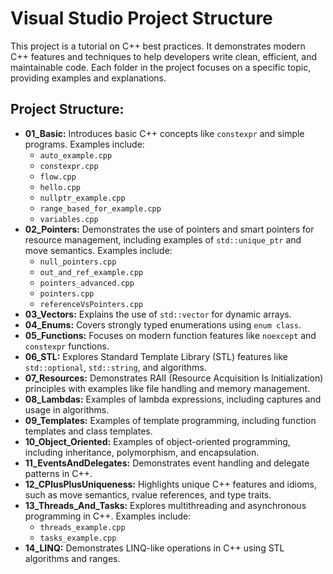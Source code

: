# Visual Studio Project Structure

This project is a tutorial on C++ best practices. It demonstrates modern C++ features and techniques to help developers write clean, efficient, and maintainable code. Each folder in the project focuses on a specific topic, providing examples and explanations.

## Project Structure:
- **01_Basic:** Introduces basic C++ concepts like `constexpr` and simple programs. Examples include:
  - `auto_example.cpp`
  - `constexpr.cpp`
  - `flow.cpp`
  - `hello.cpp`
  - `nullptr_example.cpp`
  - `range_based_for_example.cpp`
  - `variables.cpp`
- **02_Pointers:** Demonstrates the use of pointers and smart pointers for resource management, including examples of `std::unique_ptr` and move semantics. Examples include:
  - `null_pointers.cpp`
  - `out_and_ref_example.cpp`
  - `pointers_advanced.cpp`
  - `pointers.cpp`
  - `referenceVsPointers.cpp`
- **03_Vectors:** Explains the use of `std::vector` for dynamic arrays.
- **04_Enums:** Covers strongly typed enumerations using `enum class`.
- **05_Functions:** Focuses on modern function features like `noexcept` and `constexpr` functions.
- **06_STL:** Explores Standard Template Library (STL) features like `std::optional`, `std::string`, and algorithms.
- **07_Resources:** Demonstrates RAII (Resource Acquisition Is Initialization) principles with examples like file handling and memory management.
- **08_Lambdas:** Examples of lambda expressions, including captures and usage in algorithms.
- **09_Templates:** Examples of template programming, including function templates and class templates.
- **10_Object_Oriented:** Examples of object-oriented programming, including inheritance, polymorphism, and encapsulation.
- **11_EventsAndDelegates:** Demonstrates event handling and delegate patterns in C++.
- **12_CPlusPlusUniqueness:** Highlights unique C++ features and idioms, such as move semantics, rvalue references, and type traits.
- **13_Threads_And_Tasks:** Explores multithreading and asynchronous programming in C++. Examples include:
  - `threads_example.cpp`
  - `tasks_example.cpp`
- **14_LINQ:** Demonstrates LINQ-like operations in C++ using STL algorithms and ranges.